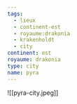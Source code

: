 ```yaml
---
tags:
  - lieux
  - continent-est
  - royaume:drakonia
  - krakenholdt
  - city
continent: est
royaume: drakonia
type: city
name: pyra
---
```


![[pyra-city.jpeg]]


